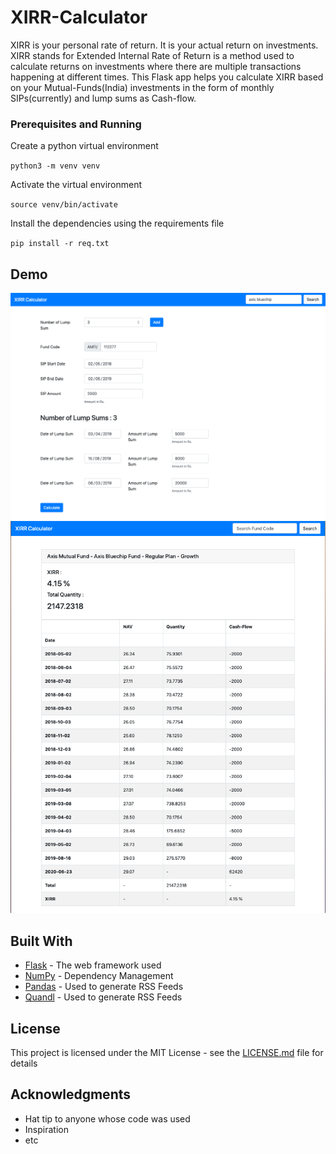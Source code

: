 # XIRR-Calculator

XIRR is your personal rate of return. It is your actual return on investments.
XIRR stands for Extended Internal Rate of Return is a method used to calculate returns on investments where there are multiple transactions happening at different times.
This Flask app helps you calculate XIRR based on your Mutual-Funds(India) investments in the form of monthly SIPs(currently) and lump sums as Cash-flow.

### Prerequisites and Running

Create a python virtual environment

<code>python3 -m venv venv</code>

Activate the virtual environment

<code>source venv/bin/activate</code>

Install the dependencies using the requirements file

<code>pip install -r req.txt</code>

## Demo

![homepage](/screenshots/form.png)
![result](/screenshots/result.png)

## Built With

* [Flask](http://www.dropwizard.io/1.0.2/docs/) - The web framework used
* [NumPy](https://maven.apache.org/) - Dependency Management
* [Pandas](https://rometools.github.io/rome/) - Used to generate RSS Feeds
* [Quandl](https://rometools.github.io/rome/) - Used to generate RSS Feeds

## License

This project is licensed under the MIT License - see the [LICENSE.md](LICENSE.md) file for details

## Acknowledgments

* Hat tip to anyone whose code was used
* Inspiration
* etc
